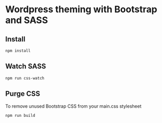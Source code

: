 # Wordpress theming with Bootstrap and SASS

## Install

`npm install`

## Watch SASS

`npm run css-watch`

## Purge CSS

To remove unused Bootstrap CSS from your main.css stylesheet

`npm run build`
